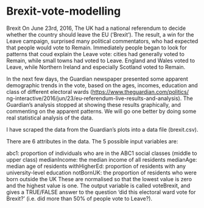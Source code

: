 # Brexit-vote-modelling
Brexit On June 23rd, 2016, The UK had a national referendum to decide whether the country should leave the EU (‘Brexit’). The result, a win for the Leave campaign, surprised many political commentators, who had expected that people would vote to Remain. Immediately people began to look for patterns that coud explain the Leave vote: cities had generally voted to Remain, while small towns had voted to Leave. England and Wales voted to Leave, while Northern Ireland and especially Scotland voted to Remain.

In the next few days, the Guardian newspaper presented some apparent demographic trends in the vote, based on the ages, incomes, education and class of different electoral wards (https://www.theguardian.com/politics/ ng-interactive/2016/jun/23/eu-referendum-live-results-and-analysis). The Guardian’s analysis stopped at showing these results graphically, and commenting on the apparent patterns. We will go one better by doing some real statistical analysis of the data.

I have scraped the data from the Guardian’s plots into a data file (brexit.csv).

There are 6 attributes in the data. The 5 possible input variables are:

abc1: proportion of individuals who are in the ABC1 social classes (middle to upper class) medianIncome: the median income of all residents medianAge: median age of residents withHigherEd: proportion of residents with any university-level education notBornUK: the proportion of residents who were born outside the UK These are normalised so that the lowest value is zero and the highest value is one. The output variable is called voteBrexit, and gives a TRUE/FALSE answer to the question ‘did this electoral ward vote for Brexit?’ (i.e. did more than 50% of people vote to Leave?).
